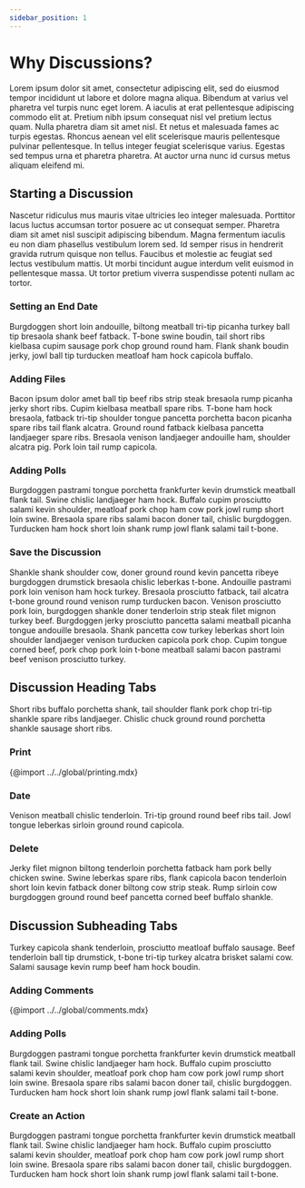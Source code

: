 ```yaml
---
sidebar_position: 1
---
```


# Why Discussions?

Lorem ipsum dolor sit amet, consectetur adipiscing elit, sed do eiusmod tempor incididunt ut labore et dolore magna aliqua. Bibendum at varius vel pharetra vel turpis nunc eget lorem. A iaculis at erat pellentesque adipiscing commodo elit at. Pretium nibh ipsum consequat nisl vel pretium lectus quam. Nulla pharetra diam sit amet nisl. Et netus et malesuada fames ac turpis egestas. Rhoncus aenean vel elit scelerisque mauris pellentesque pulvinar pellentesque. In tellus integer feugiat scelerisque varius. Egestas sed tempus urna et pharetra pharetra. At auctor urna nunc id cursus metus aliquam eleifend mi.

## Starting a Discussion

Nascetur ridiculus mus mauris vitae ultricies leo integer malesuada. Porttitor lacus luctus accumsan tortor posuere ac ut consequat semper. Pharetra diam sit amet nisl suscipit adipiscing bibendum. Magna fermentum iaculis eu non diam phasellus vestibulum lorem sed. Id semper risus in hendrerit gravida rutrum quisque non tellus. Faucibus et molestie ac feugiat sed lectus vestibulum mattis. Ut morbi tincidunt augue interdum velit euismod in pellentesque massa. Ut tortor pretium viverra suspendisse potenti nullam ac tortor.

### Setting an End Date

Burgdoggen short loin andouille, biltong meatball tri-tip picanha turkey ball tip bresaola shank beef fatback. T-bone swine boudin, tail short ribs kielbasa cupim sausage pork chop ground round ham. Flank shank boudin jerky, jowl ball tip turducken meatloaf ham hock capicola buffalo.

### Adding Files

Bacon ipsum dolor amet ball tip beef ribs strip steak bresaola rump picanha jerky short ribs. Cupim kielbasa meatball spare ribs. T-bone ham hock bresaola, fatback tri-tip shoulder tongue pancetta porchetta bacon picanha spare ribs tail flank alcatra. Ground round fatback kielbasa pancetta landjaeger spare ribs. Bresaola venison landjaeger andouille ham, shoulder alcatra pig. Pork loin tail rump capicola.

### Adding Polls

Burgdoggen pastrami tongue porchetta frankfurter kevin drumstick meatball flank tail. Swine chislic landjaeger ham hock. Buffalo cupim prosciutto salami kevin shoulder, meatloaf pork chop ham cow pork jowl rump short loin swine. Bresaola spare ribs salami bacon doner tail, chislic burgdoggen. Turducken ham hock short loin shank rump jowl flank salami tail t-bone.

### Save the Discussion

Shankle shank shoulder cow, doner ground round kevin pancetta ribeye burgdoggen drumstick bresaola chislic leberkas t-bone. Andouille pastrami pork loin venison ham hock turkey. Bresaola prosciutto fatback, tail alcatra t-bone ground round venison rump turducken bacon. Venison prosciutto pork loin, burgdoggen shankle doner tenderloin strip steak filet mignon turkey beef. Burgdoggen jerky prosciutto pancetta salami meatball picanha tongue andouille bresaola. Shank pancetta cow turkey leberkas short loin shoulder landjaeger venison turducken capicola pork chop. Cupim tongue corned beef, pork chop pork loin t-bone meatball salami bacon pastrami beef venison prosciutto turkey.

## Discussion Heading Tabs

Short ribs buffalo porchetta shank, tail shoulder flank pork chop tri-tip shankle spare ribs landjaeger. Chislic chuck ground round porchetta shankle sausage short ribs.

### Print

{@import ../../global/printing.mdx}

### Date

Venison meatball chislic tenderloin. Tri-tip ground round beef ribs tail. Jowl tongue leberkas sirloin ground round capicola.

### Delete

Jerky filet mignon biltong tenderloin porchetta fatback ham pork belly chicken swine. Swine leberkas spare ribs, flank capicola bacon tenderloin short loin kevin fatback doner biltong cow strip steak. Rump sirloin cow burgdoggen ground round beef pancetta corned beef buffalo shankle.

## Discussion Subheading Tabs

Turkey capicola shank tenderloin, prosciutto meatloaf buffalo sausage. Beef tenderloin ball tip drumstick, t-bone tri-tip turkey alcatra brisket salami cow. Salami sausage kevin rump beef ham hock boudin.

### Adding Comments

{@import ../../global/comments.mdx}

### Adding Polls

Burgdoggen pastrami tongue porchetta frankfurter kevin drumstick meatball flank tail. Swine chislic landjaeger ham hock. Buffalo cupim prosciutto salami kevin shoulder, meatloaf pork chop ham cow pork jowl rump short loin swine. Bresaola spare ribs salami bacon doner tail, chislic burgdoggen. Turducken ham hock short loin shank rump jowl flank salami tail t-bone.

### Create an Action

Burgdoggen pastrami tongue porchetta frankfurter kevin drumstick meatball flank tail. Swine chislic landjaeger ham hock. Buffalo cupim prosciutto salami kevin shoulder, meatloaf pork chop ham cow pork jowl rump short loin swine. Bresaola spare ribs salami bacon doner tail, chislic burgdoggen. Turducken ham hock short loin shank rump jowl flank salami tail t-bone.

